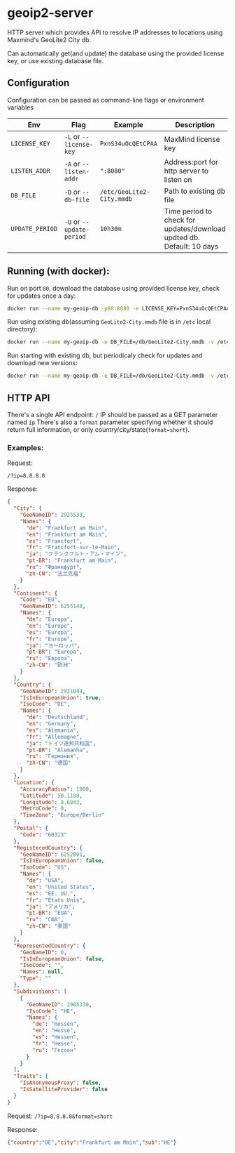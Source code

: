 # geoip2-server
HTTP server which provides API to resolve IP addresses to locations using Maxmind's GeoLite2 City db.

Can automatically get(and update) the database using the provided license key, or use existing database file.

## Configuration

Configuration can be passed as command-line flags or environment variables


| Env  	| Flag  	|   Example	|   Description	|
|---	|---	|---	|---	|
| `LICENSE_KEY`  	| `-L` or `--license-key`   	|  `PxnS34uOcQEtCPAA` 	| MaxMind license key  	|
| `LISTEN_ADDR`  	| `-A` or `--listen-addr`  	| `":8080"`   	| Address:port for http server to listen on  	|   	|
| `DB_FILE`  	|  `-D` or `--db-file` 	| `/etc/GeoLite2-City.mmdb`  	| Path to existing db file  	|   	|
| `UPDATE_PERIOD`  	|  `-U` or `--update-period` 	| `10h30m`  	| Time period to check for updates/download updted db. Default: 10 days  	|   	|
 

## Running (with docker):


Run on port `80`, download the database using provided license key, check for updates once a day:

```bash
docker run --name my-geoip-db -p80:8080 -e LICENSE_KEY=PxnS34uOcQEtCPAA -e UPDATE_PERIOD=24h arsssen/geoip2-server:latest
```


Run using existing db(assuming `GeoLite2-City.mmdb` file is in `/etc` local directory):

```bash
docker run --name my-geoip-db -e DB_FILE=/db/GeoLite2-City.mmdb -v /etc:/db  arsssen/geoip2-server:latest
```



Run starting with existing db, but periodicaly check for updates and download new versions:

```bash
docker run --name my-geoip-db -e DB_FILE=/db/GeoLite2-City.mmdb -v /etc:/db -e LICENSE_KEY=PxnS34uOcQEtCPAA  arsssen/geoip2-server:latest
```




## HTTP API

There's a single API endpoint: `/`
IP should be passed as a GET parameter named `ip`
There's also a `format` parameter specifying whether it should return full information, or only country/city/state(`format=short`).

### Examples:

Request:

`/?ip=8.8.8.8`

Response:
```json
{
  "City": {
    "GeoNameID": 2925533,
    "Names": {
      "de": "Frankfurt am Main",
      "en": "Frankfurt am Main",
      "es": "Francfort",
      "fr": "Francfort-sur-le-Main",
      "ja": "フランクフルト・アム・マイン",
      "pt-BR": "Frankfurt am Main",
      "ru": "Франкфурт",
      "zh-CN": "法兰克福"
    }
  },
  "Continent": {
    "Code": "EU",
    "GeoNameID": 6255148,
    "Names": {
      "de": "Europa",
      "en": "Europe",
      "es": "Europa",
      "fr": "Europe",
      "ja": "ヨーロッパ",
      "pt-BR": "Europa",
      "ru": "Европа",
      "zh-CN": "欧洲"
    }
  },
  "Country": {
    "GeoNameID": 2921044,
    "IsInEuropeanUnion": true,
    "IsoCode": "DE",
    "Names": {
      "de": "Deutschland",
      "en": "Germany",
      "es": "Alemania",
      "fr": "Allemagne",
      "ja": "ドイツ連邦共和国",
      "pt-BR": "Alemanha",
      "ru": "Германия",
      "zh-CN": "德国"
    }
  },
  "Location": {
    "AccuracyRadius": 1000,
    "Latitude": 50.1188,
    "Longitude": 8.6843,
    "MetroCode": 0,
    "TimeZone": "Europe/Berlin"
  },
  "Postal": {
    "Code": "60313"
  },
  "RegisteredCountry": {
    "GeoNameID": 6252001,
    "IsInEuropeanUnion": false,
    "IsoCode": "US",
    "Names": {
      "de": "USA",
      "en": "United States",
      "es": "EE. UU.",
      "fr": "États Unis",
      "ja": "アメリカ",
      "pt-BR": "EUA",
      "ru": "США",
      "zh-CN": "美国"
    }
  },
  "RepresentedCountry": {
    "GeoNameID": 0,
    "IsInEuropeanUnion": false,
    "IsoCode": "",
    "Names": null,
    "Type": ""
  },
  "Subdivisions": [
    {
      "GeoNameID": 2905330,
      "IsoCode": "HE",
      "Names": {
        "de": "Hessen",
        "en": "Hesse",
        "es": "Hessen",
        "fr": "Hesse",
        "ru": "Гессен"
      }
    }
  ],
  "Traits": {
    "IsAnonymousProxy": false,
    "IsSatelliteProvider": false
  }
}
```


Request:
`/?ip=8.8.8.8&format=short`

Response:
```json
{"country":"DE","city":"Frankfurt am Main","sub":"HE"}
```
